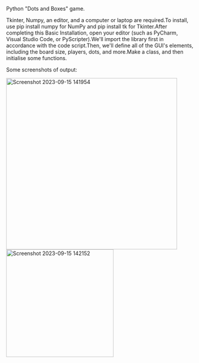 Python "Dots and Boxes" game.


Tkinter, Numpy, an editor, and a computer or laptop are required.To install, use pip install numpy for NumPy and pip install tk for Tkinter.After completing this Basic Installation, open your editor (such as PyCharm, Visual Studio Code, or PyScripter).We'll import the library first in accordance with the code script.Then, we'll define all of the GUI's elements, including the board size, players, dots, and more.Make a class, and then initialise some functions.


Some screenshots of output:


<img width="460" alt="Screenshot 2023-09-15 141954" src="https://github.com/Adlin02/Dots-boxes-game/assets/124078581/6bdfbc0f-4e29-4dc5-885b-18f2358388c9">


<img width="289" alt="Screenshot 2023-09-15 142152" src="https://github.com/Adlin02/Dots-boxes-game/assets/124078581/85739cc5-9cc2-48e6-9b3f-d10b4294e4e4">
